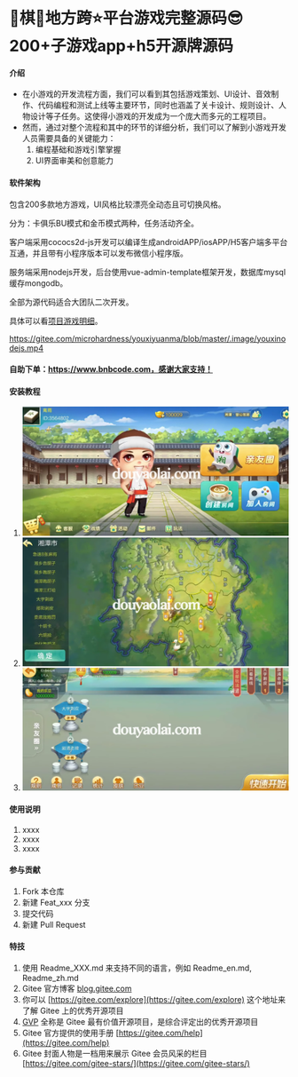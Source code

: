 # 🐳棋🐳地方跨⭐️平台游戏完整源码😎200+子游戏app+h5开源牌源码

#### 介绍
- 在小游戏的开发流程方面，我们可以看到其包括游戏策划、UI设计、音效制作、代码编程和测试上线等主要环节，同时也涵盖了关卡设计、规则设计、人物设计等子任务。这使得小游戏的开发成为一个庞大而多元的工程项目。
- 然而，通过对整个流程和其中的环节的详细分析，我们可以了解到小游戏开发人员需要具备的关键能力：
  1. 编程基础和游戏引擎掌握
  2. UI界面审美和创意能力

#### 软件架构
包含200多款地方游戏，UI风格比较漂亮全动态且可切换风格。

分为：卡俱乐BU模式和金币模式两种，任务活动齐全。

客户端采用cococs2d-js开发可以编译生成androidAPP/iosAPP/H5客户端多平台互通，并且带有小程序版本可以发布微信小程序版。

服务端采用nodejs开发，后台使用vue-admin-template框架开发，数据库mysql缓存mongodb。

全部为源代码适合大团队二次开发。

具体可以看[项目游戏明细](https://gitee.com/microhardness/youxiyuanma/blob/master/src/App.vue)。

https://gitee.com/microhardness/youxiyuanma/blob/master/.image/youxinodejs.mp4

#### 自助下单：https://www.bnbcode.com，感谢大家支持！


#### 安装教程

1.  ![宝塔java 环境部署](/.image/001.png)
2.  ![宝塔java 环境部署](/.image/002.png)
3.  ![宝塔java 环境部署](/.image/003.png)

#### 使用说明

1.  xxxx
2.  xxxx
3.  xxxx

#### 参与贡献

1.  Fork 本仓库
2.  新建 Feat_xxx 分支
3.  提交代码
4.  新建 Pull Request


#### 特技

1.  使用 Readme\_XXX.md 来支持不同的语言，例如 Readme\_en.md, Readme\_zh.md
2.  Gitee 官方博客 [blog.gitee.com](https://blog.gitee.com)
3.  你可以 [https://gitee.com/explore](https://gitee.com/explore) 这个地址来了解 Gitee 上的优秀开源项目
4.  [GVP](https://gitee.com/gvp) 全称是 Gitee 最有价值开源项目，是综合评定出的优秀开源项目
5.  Gitee 官方提供的使用手册 [https://gitee.com/help](https://gitee.com/help)
6.  Gitee 封面人物是一档用来展示 Gitee 会员风采的栏目 [https://gitee.com/gitee-stars/](https://gitee.com/gitee-stars/)

